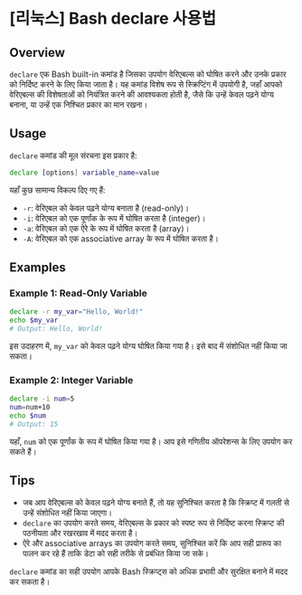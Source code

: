 # [리눅스] Bash declare 사용법

## Overview
`declare` एक Bash built-in कमांड है जिसका उपयोग वेरिएबल्स को घोषित करने और उनके प्रकार को निर्दिष्ट करने के लिए किया जाता है। यह कमांड विशेष रूप से स्क्रिप्टिंग में उपयोगी है, जहाँ आपको वेरिएबल्स की विशेषताओं को नियंत्रित करने की आवश्यकता होती है, जैसे कि उन्हें केवल पढ़ने योग्य बनाना, या उन्हें एक निश्चित प्रकार का मान रखना।

## Usage
`declare` कमांड की मूल संरचना इस प्रकार है:

```bash
declare [options] variable_name=value
```

यहाँ कुछ सामान्य विकल्प दिए गए हैं:

- `-r`: वेरिएबल को केवल पढ़ने योग्य बनाता है (read-only)।
- `-i`: वेरिएबल को एक पूर्णांक के रूप में घोषित करता है (integer)।
- `-a`: वेरिएबल को एक ऐरे के रूप में घोषित करता है (array)।
- `-A`: वेरिएबल को एक associative array के रूप में घोषित करता है।

## Examples

### Example 1: Read-Only Variable
```bash
declare -r my_var="Hello, World!"
echo $my_var
# Output: Hello, World!
```
इस उदाहरण में, `my_var` को केवल पढ़ने योग्य घोषित किया गया है। इसे बाद में संशोधित नहीं किया जा सकता।

### Example 2: Integer Variable
```bash
declare -i num=5
num=num+10
echo $num
# Output: 15
```
यहाँ, `num` को एक पूर्णांक के रूप में घोषित किया गया है। आप इसे गणितीय ऑपरेशन्स के लिए उपयोग कर सकते हैं।

## Tips
- जब आप वेरिएबल्स को केवल पढ़ने योग्य बनाते हैं, तो यह सुनिश्चित करता है कि स्क्रिप्ट में गलती से उन्हें संशोधित नहीं किया जाएगा।
- `declare` का उपयोग करते समय, वेरिएबल्स के प्रकार को स्पष्ट रूप से निर्दिष्ट करना स्क्रिप्ट की पठनीयता और रखरखाव में मदद करता है।
- ऐरे और associative arrays का उपयोग करते समय, सुनिश्चित करें कि आप सही प्रारूप का पालन कर रहे हैं ताकि डेटा को सही तरीके से प्रबंधित किया जा सके। 

`declare` कमांड का सही उपयोग आपके Bash स्क्रिप्ट्स को अधिक प्रभावी और सुरक्षित बनाने में मदद कर सकता है।